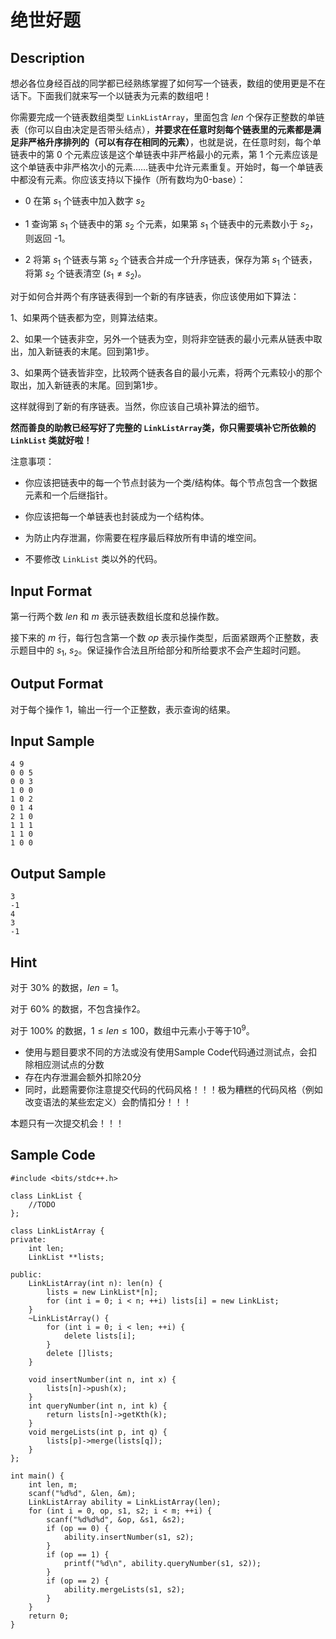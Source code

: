 # 绝世好题

## Description
想必各位身经百战的同学都已经熟练掌握了如何写一个链表，数组的使用更是不在话下。下面我们就来写一个以链表为元素的数组吧！

你需要完成一个链表数组类型 `LinkListArray`，里面包含 $len$ 个保存正整数的单链表（你可以自由决定是否带头结点），**并要求在任意时刻每个链表里的元素都是满足非严格升序排列的（可以有存在相同的元素）**，也就是说，在任意时刻，每个单链表中的第 0 个元素应该是这个单链表中非严格最小的元素，第 1 个元素应该是这个单链表中非严格次小的元素……链表中允许元素重复。开始时，每一个单链表中都没有元素。你应该支持以下操作（所有数均为0-base）：

* 0  在第 $s_1$ 个链表中加入数字 $s_2$

* 1 查询第 $s_1$ 个链表中的第 $s_2$ 个元素，如果第 $s_1$ 个链表中的元素数小于 $s_2$，则返回 -1。

* 2 将第 $s_1$ 个链表与第 $s_2$ 个链表合并成一个升序链表，保存为第 $s_1$ 个链表，将第 $s_2$ 个链表清空 ($s_1 \neq s_2$)。



对于如何合并两个有序链表得到一个新的有序链表，你应该使用如下算法：

1、如果两个链表都为空，则算法结束。

2、如果一个链表非空，另外一个链表为空，则将非空链表的最小元素从链表中取出，加入新链表的末尾。回到第1步。

3、如果两个链表皆非空，比较两个链表各自的最小元素，将两个元素较小的那个取出，加入新链表的末尾。回到第1步。

这样就得到了新的有序链表。当然，你应该自己填补算法的细节。



**然而善良的助教已经写好了完整的 `LinkListArray`类，你只需要填补它所依赖的 `LinkList` 类就好啦！**

注意事项：

- 你应该把链表中的每一个节点封装为一个类/结构体。每个节点包含一个数据元素和一个后继指针。

- 你应该把每一个单链表也封装成为一个结构体。

- 为防止内存泄漏，你需要在程序最后释放所有申请的堆空间。

- 不要修改 `LinkList` 类以外的代码。



## Input Format
第一行两个数 $len$ 和 $m$ 表示链表数组长度和总操作数。

接下来的 $m$ 行，每行包含第一个数 $op$ 表示操作类型，后面紧跟两个正整数，表示题目中的 $s_1$, $s_2$。保证操作合法且所给部分和所给要求不会产生超时问题。

## Output Format

对于每个操作 1，输出一行一个正整数，表示查询的结果。

## Input Sample

```
4 9
0 0 5
0 0 3
1 0 0
1 0 2
0 1 4
2 1 0
1 1 1
1 1 0
1 0 0
```



## Output Sample

```
3
-1
4
3
-1
```



## Hint

对于 30% 的数据，$len = 1$。

对于 60% 的数据，不包含操作2。

对于 100% 的数据，$1 \leq len \leq 100$，数组中元素小于等于$10 ^ 9$。

 - 使用与题目要求不同的方法或没有使用Sample Code代码通过测试点，会扣除相应测试点的分数
 - 存在内存泄漏会额外扣除20分
 - 同时，此题需要你注意提交代码的代码风格！！！极为糟糕的代码风格（例如改变语法的某些宏定义）会酌情扣分！！！

本题只有一次提交机会！！！

## Sample Code

```s++
#include <bits/stdc++.h>

class LinkList {
    //TODO
};

class LinkListArray {
private:
    int len;
    LinkList **lists;
    
public:
    LinkListArray(int n): len(n) {
        lists = new LinkList*[n];
        for (int i = 0; i < n; ++i) lists[i] = new LinkList;
    }
    ~LinkListArray() {
        for (int i = 0; i < len; ++i) {
            delete lists[i];
        }
        delete []lists;
    }
    
    void insertNumber(int n, int x) {
        lists[n]->push(x);
    }
    int queryNumber(int n, int k) {
        return lists[n]->getKth(k);
    }
    void mergeLists(int p, int q) {
        lists[p]->merge(lists[q]);
    }
};

int main() {
    int len, m;
    scanf("%d%d", &len, &m);
    LinkListArray ability = LinkListArray(len);
    for (int i = 0, op, s1, s2; i < m; ++i) {
        scanf("%d%d%d", &op, &s1, &s2);
        if (op == 0) {
            ability.insertNumber(s1, s2);
        }
        if (op == 1) {
            printf("%d\n", ability.queryNumber(s1, s2));
        }
        if (op == 2) {
            ability.mergeLists(s1, s2);
        }
    }
    return 0;
}

```
